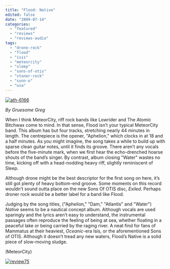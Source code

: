 ```yaml
---
title: "Flood: Native"
edited: false
date: "2009-07-14"
categories:
  - "featured"
  - "reviews"
  - "reviews-audio"
tags:
  - "drone-rock"
  - "flood"
  - "isis"
  - "meteorcity"
  - "sleep"
  - "sons-of-otis"
  - "stoner-rock"
  - "sunn-o"
  - "usa"
---
```


[![ath-6166](http://www.hellbound.ca/wp-content/uploads/2009/07/ath-6166.jpg "ath-6166")](http://www.hellbound.ca/wp-content/uploads/2009/07/ath-6166.jpg)

_By Gruesome Greg_

When I think MeteorCity, riff rock bands like Lowrider and The Atomic Bitchwax come to mind. In that sense, Flood isn’t your typical MeteorCity band. This album has but four tracks, stretching nearly 44 minutes in length. The centrepiece is the opener, "Aphelion," which clocks in at 18 and a half minutes. As you might imagine, the song takes a while to build up with sparse clean guitar notes, until it finds its groove. There aren’t any vocals before the five-minute mark, when we first hear the echo-drenched hoarse shouts of the band’s singer. By contrast, album closing "Water" wastes no time, kicking off with a head-nodding heavy riff, slightly reminiscent of Sleep.

Although drone might be the best descriptor for the first song on here, it’s still got plenty of heavy bottom-end groove. Some moments on this record wouldn’t sound outta place on the new Sons Of OTIS disc, _Exiled_. Perhaps droner rock would be a better label for a band like Flood.

Judging by the song titles, ("Aphelion," "Dam," "Atlantis" and "Water")  _Native_ seems to be a nautical concept album. Although vocals are used sparingly and the lyrics aren’t easy to understand, the instrumental passages often reproduce the feeling of being at sea, whether floating in a peaceful lake or being carried by the raging river. A neat find for fans of Mammatus at their heaviest, _Oceanic_\-era Isis, or the aforementioned Sons of OTIS. Although it doesn’t tread any new waters, Flood’s Native is a solid  piece of slow-moving sludge.

(MeteorCity)

[![review75](http://www.hellbound.ca/wp-content/uploads/2009/06/review753.png "review75")](http://www.hellbound.ca/wp-content/uploads/2009/06/review753.png)
